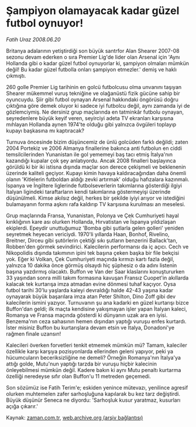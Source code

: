 # Şampiyon olamayacak kadar güzel futbol oynuyor!

*Fatih Uraz 2008.06.20*

<tr><td class="metin" colspan="2" style="padding-top: 20px; padding-left: 5px; padding-right: 10px;">Britanya adalarının yetiştirdiği son büyük santrfor Alan Shearer 2007-08 sezonu devam ederken o sıra Premier Lig'de lider olan Arsenal için 'Aynı Hollanda gibi o kadar güzel futbol oynuyorlar ki, şampiyon olmaları mümkün değil! Bu kadar güzel futbolla onları şampiyon etmezler.' demiş ve haklı çıkmıştı.</td></tr><tr><td class="metin" colspan="2" style="padding-top: 20px; padding-left: 5px; padding-right: 10px;"><p>260 golle Premier Lig tarihinin en golcü futbolcusu olma unvanını taşıyan Shearer mükemmel vuruş tekniğine ve olağanüstü fizik gücüne sahip bir oyuncuydu. Şiir gibi futbol oynayan Arsenal hakkındaki öngörüsü doğru çıktığına göre demek oluyor ki sadece iyi futbolcu değil, aynı zamanda iyi de gözlemciymiş. Ne dersiniz grup maçlarında en tatminkâr futbolu oynayan, seyredenlere büyük keyif veren, seyirciyi adeta TV ekranları karşısına mıhlayan Hollanda aynen 1974'te olduğu gibi yalnızca övgüleri toplayıp kupayı başkasına mı kaptıracak?
<p>Turnuva öncesinde bizim düşüncemiz de ünlü golcüden farklı değildi; zaten 2004 Portekiz ve 2006 Almanya finallerine bakınca anti futbolun en ciddi temsilcilerinden Yunanistan ile gol yememeyi baş tacı etmiş İtalya'nın kazandığı kupalar çok şey anlatıyordu. Ancak 2008 finalleri başlayınca görüldü ki bir iki istisna dışında maçlar son derece çekişmeli ve beklenenin üzerinde kaliteli geçiyor. Kupayı kimin havaya kaldıracağından daha önemli olanın 'Kitlelerin futboldan aldığı zevki artırmak' olduğu hafızalara kazınmalı. İspanya ve İngiltere liglerinde futbolseverlerin takımlarına gösterdiği ilgiyi İtalyan ligindeki taraftarların kendi takımlarına göstermeyişi üzerinde düşünülmeli. Kimse akılsız değil, herkes bir şekilde iyiyi arıyor ve istediğini bulamayanın forma aşkını rafa kaldırıp TV karşısına kurulması an meselesi.
<p>Grup maçlarında Fransa, Yunanistan, Polonya ve Çek Cumhuriyeti hayal kırıklığının kare ası olurken Hollanda, Hırvatistan ve İspanya yıldızlaşan ekiplerdi. Epeydir unuttuğumuz 'Bomba gibi şutlarla gelen golleri' yeniden seyretmek heyecan vericiydi. 1970'li yıllarda Haan, Bonhof, Rivelino, Breitner, Dirceu gibi şutörlerin çektiği sıkı şutların benzerini Ballack'tan, Robben'den görmek sevindirici. Kalecilerin performansı da iç açıcı. Cech ve Nikopolidis dışında takımının ipini tek başına çeken başka bir file bekçisi yok. Eğer ki Volkan, Çek Cumhuriyeti maçında kırmızı kartı fazla değil, yalnızca 10 dakika önce görmüş olsaydı hiç şüphesiz o da adını listenin başına yazdırmış olacaktı. Buffon ve Van der Saar klaslarını konuştururken 33 yaşından sonra milli takım formasına kavuşan Fransız Cuopet'in akıllarda kalacak tek kurtarışa imza atmadan evine dönmesi tuhaf kaçıyor. Oysa futbol tarihi 30'lu yaşlarda kaleyi devraldığı halde 42-43 yaşına kadar oynayarak büyük başarılara imza atan Peter Shilton, Dino Zoff gibi dev kalecilerin ismini yazıyor. Turnuvanın şu ana kadarki en güzel kurtarışı bizce Buffon'dan geldi; ilk maçta kendisine yakışmayan işler yapan İtalyan kaleci, Romanya ve Fransa maçında gösterdi ki dünyanın uzak ara en iyisi. Benzema'nın ceza sahasının hemen dışından yaptığı vuruşu enfes kurtardı. İster misiniz Buffon bu kurtarışlara devam etsin ve İtalya, Donadoni'ye rağmen finale uzansın!
<p>Kalecileri överken forvetleri tenkit etmemek mümkün mü? Tamam, kaleciler özellikle karşı karşıya pozisyonlarda ellerinden geleni yapıyor, peki ya hücumcuların beceriksizliğine ne demeli? Örneğin Romanya'nın İtalya'ya attığı golde, Mutu'nun yaptığı tarzda bir vuruşu hiçbir kalecinin önleyebilmesi mümkün değil. Kadere bakın ki aynı Mutu penaltı kurtarma özelliği neredeyse sıfır olan Buffon'u 11 metreden geçemedi.
<p>Son sözümüz ise Fatih Terim'e; eskiden yenince mütevazı, yenilince agresif olurken muhtemelen zafer sarhoşluğuna kapılarak bu kez tarz değiştirdi. Büyük düşünür Seneca ne diyordu: 'Sarhoşluk kusur yaratmaz, kusurları açığa çıkarır.'<br/></p></p></p></p></p></td></tr>

Kaynak: [zaman.com.tr](http://zaman.com.tr/yazar.do?yazino=704475), [web.archive.org (arşiv bağlantısı)](http://web.archive.org/web/20080828194001/http://www.zaman.com.tr:80/yazar.do?yazino=704475)
